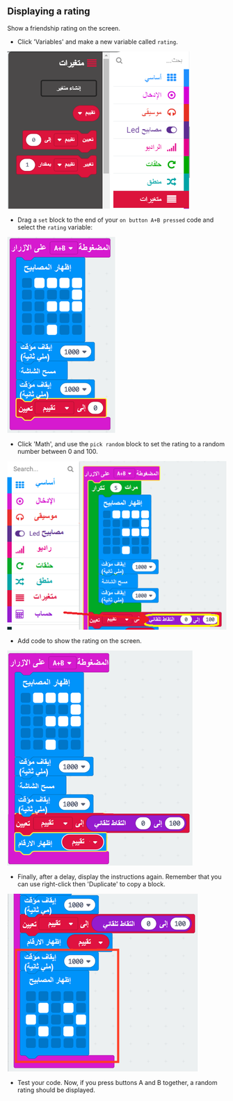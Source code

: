 ## Displaying a rating

Show a friendship rating on the screen.

+ Click 'Variables' and make a new variable called `rating`.

![لقطة شاشة](images/rate-rating.png)

+ Drag a `set` block to the end of your `on button A+B pressed` code and select the `rating` variable:

![لقطة شاشة](images/rate-rating-set.png)

+ Click 'Math', and use the `pick random` block to set the rating to a random number between 0 and 100.

![لقطة الشاشة](images/rate-rating-random.png)

+ Add code to show the rating on the screen.

![لقطة الشاشة](images/rate-rating-show.png)

+ Finally, after a delay, display the instructions again. Remember that you can use right-click then 'Duplicate' to copy a block.

![لقطة الشاشة](images/rate-instruct.png)

+ Test your code. Now, if you press buttons A and B together, a random rating should be displayed.